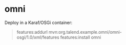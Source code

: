 omni
====

Deploy in a Karaf/OSGi container:

> features:addurl mvn:org.talend.example.omni/omni-osgi/1.0/xml/features
> features:install omni

